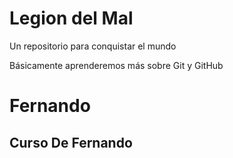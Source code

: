 # Legion del Mal

Un repositorio para conquistar el mundo

Básicamente aprenderemos más sobre Git y GitHub

# Fernando

## Curso De Fernando
